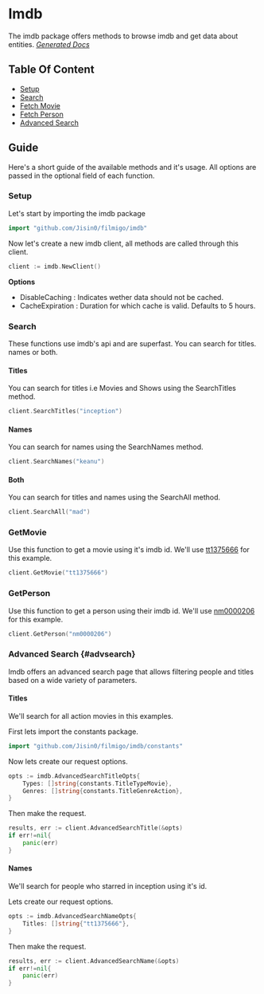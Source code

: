 # Imdb

The imdb package offers methods to browse imdb and get data about entities.
[_Generated Docs_](https://pkg.go.dev/github.com/Jisin0/filmigo/imdb)

## Table Of Content
- [Setup](https://github.com/Jisin0/filmigo/tree/main/imdb#setup)
- [Search](https://github.com/Jisin0/filmigo/tree/main/imdb#search)
- [Fetch Movie](https://github.com/Jisin0/filmigo/tree/main/imdb#getmovie)
- [Fetch Person](https://github.com/Jisin0/filmigo/tree/main/imdb#getperson)
- [Advanced Search](https://github.com/Jisin0/filmigo/tree/main/imdb#advsearch)

## Guide
Here's a short guide of the available methods and it's usage. All options are passed in the optional field of each function.

### Setup
Let's start by importing the imdb package
```go
import "github.com/Jisin0/filmigo/imdb"
```

Now let's create a new imdb client, all methods are called through this client.
```go
client := imdb.NewClient()
```
**Options**
- DisableCaching : Indicates wether data should not be cached.
- CacheExpiration : Duration for which cache is valid. Defaults to 5 hours.

### Search
These functions use imdb's api and are superfast. You can search for titles. names or both.

#### Titles
You can search for titles i.e Movies and Shows using the SearchTitles method.
```go
client.SearchTitles("inception")
```

#### Names
You can search for names using the SearchNames method.
```go
client.SearchNames("keanu")
```

#### Both
You can search for titles and names using the SearchAll method.
```go
client.SearchAll("mad")
```

### GetMovie
Use this function to get a movie using it's imdb id. We'll use [tt1375666](https://www.imdb.com/title/tt1375666) for this example.
```go
client.GetMovie("tt1375666")
```

### GetPerson
Use this function to get a person using their imdb id. We'll use [nm0000206](https://www.imdb.com/name/nm0000206) for this example.
```go
client.GetPerson("nm0000206")
```

### Advanced Search {#advsearch}
Imdb offers an advanced search page that allows filtering people and titles based on a wide variety of parameters.

#### Titles
We'll search for all action movies in this examples.

First lets import the constants package.
```go
import "github.com/Jisin0/filmigo/imdb/constants"
```

Now lets create our request options.
```go
opts := imdb.AdvancedSearchTitleOpts{
    Types: []string{constants.TitleTypeMovie},
    Genres: []string{constants.TitleGenreAction},
}
```

Then make the request.
```go
results, err := client.AdvancedSearchTitle(&opts)
if err!=nil{
    panic(err)
}
```

#### Names
We'll search for people who starred in inception using it's id.

Lets create our request options.
```go
opts := imdb.AdvancedSearchNameOpts{
    Titles: []string{"tt1375666"},
}
```

Then make the request.
```go
results, err := client.AdvancedSearchName(&opts)
if err!=nil{
    panic(err)
}
```